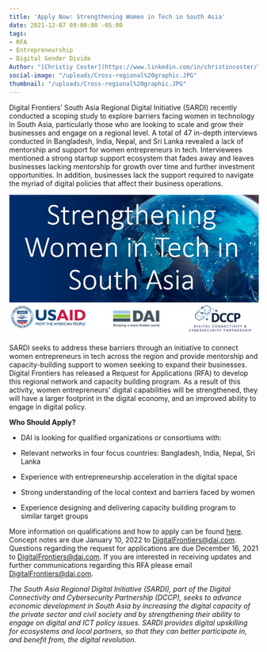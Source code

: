```yaml
---
title: 'Apply Now: Strengthening Women in Tech in South Asia'
date: 2021-12-07 09:00:00 -05:00
tags:
- RFA
- Entrepreneurship
- Digital Gender Divide
Author: "[Christiy Coster](https://www.linkedin.com/in/christincoster/?miniProfileUrn=urn%3Ali%3Afs_miniProfile%3AACoAAAWjkJMBLKaNY7vSK-d8PL5EENwXMpPvobs)"
social-image: "/uploads/Cross-regional%20graphic.JPG"
thumbnail: "/uploads/Cross-regional%20graphic.JPG"
---
```


Digital Frontiers’ South Asia Regional Digital Initiative (SARDI) recently conducted a scoping study to explore barriers facing women in technology in South Asia, particularly those who are looking to scale and grow their businesses and engage on a regional level. A total of 47 in-depth interviews conducted in Bangladesh, India, Nepal, and Sri Lanka revealed a lack of mentorship and support for women entrepreneurs in tech. Interviewees mentioned a strong startup support ecosystem that fades away and leaves businesses lacking mentorship for growth over time and further investment opportunities. In addition, businesses lack the support required to navigate the myriad of digital policies that affect their business operations.

![Cross-regional graphic.JPG](/uploads/Cross-regional%20graphic.JPG)

SARDI seeks to address these barriers through an initiative to connect women entrepreneurs in tech across the region and provide mentorship and capacity-building support to women seeking to expand their businesses. Digital Frontiers has released a Request for Applications (RFA) to develop this regional network and capacity building program. As a result of this activity, women entrepreneurs’ digital capabilities will be strengthened, they will have a larger footprint in the digital economy, and an improved ability to engage in digital policy.

<!--more-->

**Who Should Apply?**

* DAI is looking for qualified organizations or consortiums with:

* Relevant networks in four focus countries: Bangladesh, India, Nepal, Sri Lanka

* Experience with entrepreneurship acceleration in the digital space

* Strong understanding of the local context and barriers faced by women

* Experience designing and delivering capacity building program to similar target groups

More information on qualifications and how to apply can be found [here](https://drive.google.com/file/d/1ZeF0KeESNYh5qoH_3n5aIEj8zf1YvAc3/view). Concept notes are due January 10, 2022 to DigitalFrontiers@dai.com. Questions regarding the request for applications are due December 16, 2021 to DigitalFrontiers@dai.com. If you are interested in receiving updates and further communications regarding this RFA please email DigitalFrontiers@dai.com.

*The South Asia Regional Digital Initiative (SARDI), part of the Digital Connectivity and Cybersecurity Partnership (DCCP), seeks to advance economic development in South Asia by increasing the digital capacity of the private sector and civil society and by strengthening their ability to engage on digital and ICT policy issues. SARDI provides digital upskilling for ecosystems and local partners, so that they can better participate in, and benefit from, the digital revolution.*